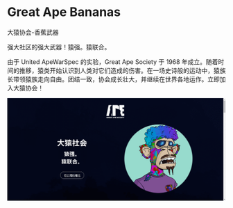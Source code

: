 # Great Ape Bananas

大猿协会-香蕉武器

强大社区的强大武器！猿强。猿联合。

由于 United ApeWarSpec 的实验，Great Ape Society 于 1968 年成立。随着时间的推移，猿类开始认识到人类对它们造成的伤害。在一场史诗般的运动中，猿族长带领猿族走向自由。团结一致，协会成长壮大，并继续在世界各地运作。立即加入大猿协会！

![nft](43134132.png)
